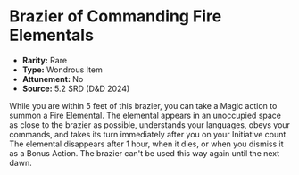 # Brazier of Commanding Fire Elementals

- **Rarity:** Rare
- **Type:** Wondrous Item
- **Attunement:** No
- **Source:** 5.2 SRD (D&D 2024)

While you are within 5 feet of this brazier, you can take a Magic action to summon a Fire Elemental. The elemental appears in an unoccupied space as close to the brazier as possible, understands your languages, obeys your commands, and takes its turn immediately after you on your Initiative count. The elemental disappears after 1 hour, when it dies, or when you dismiss it as a Bonus Action. The brazier can't be used this way again until the next dawn.
